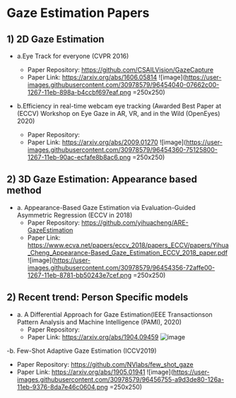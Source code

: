 # Gaze Estimation Papers
## 1) 2D Gaze Estimation
- a.Eye Track for everyone (CVPR 2016)
   * Paper Repository: https://github.com/CSAILVision/GazeCapture
   * Paper Link: https://arxiv.org/abs/1606.05814
   ![image](https://user-images.githubusercontent.com/30978579/96454040-07662c00-1267-11eb-898a-b4ccbf697eaf.png =250x250)

- b.Efficiency in real-time webcam eye tracking (Awarded Best Paper at (ECCV) Workshop on Eye Gaze in AR, VR, and in the Wild (OpenEyes) 2020)
   * Paper Repository:
   * Paper Link: https://arxiv.org/abs/2009.01270
   ![image](https://user-images.githubusercontent.com/30978579/96454360-75125800-1267-11eb-90ac-ecfafe8b8ac6.png =250x250)

## 2) 3D Gaze Estimation: Appearance based method
- a. Appearance-Based Gaze Estimation via Evaluation-Guided Asymmetric Regression (ECCV in 2018)
   * Paper Repository: https://github.com/yihuacheng/ARE-GazeEstimation
   * Paper Link: https://www.ecva.net/papers/eccv_2018/papers_ECCV/papers/Yihua_Cheng_Appearance-Based_Gaze_Estimation_ECCV_2018_paper.pdf
   ![image](https://user-images.githubusercontent.com/30978579/96454356-72affe00-1267-11eb-8781-bb50243e7cef.png =250x250)

## 2) Recent trend: Person Specific models
- a. A Differential Approach for Gaze Estimation(IEEE Transactionson Pattern Analysis and Machine Intelligence (PAMI), 2020)
   * Paper Repository: 
   * Paper Link: https://arxiv.org/abs/1904.09459
   ![image](https://user-images.githubusercontent.com/30978579/96456566-5e213500-126a-11eb-8d4c-d5b195ad4a05.png)

-b. Few-Shot Adaptive Gaze Estimation (ICCV2019)
   * Paper Repository: https://github.com/NVlabs/few_shot_gaze
   * Paper Link: https://arxiv.org/abs/1905.01941
   ![image](https://user-images.githubusercontent.com/30978579/96456755-a9d3de80-126a-11eb-9376-8da7e46c0604.png =250x250)


   
